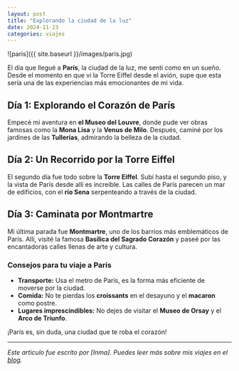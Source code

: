 ```yaml
---
layout: post
title: "Explorando la ciudad de la luz"
date: 2024-11-23
categories: viajes 
---
```

![paris]({{ site.baseurl }}/images/paris.jpg)

El día que llegué a **París**, la ciudad de la luz, me sentí como en un sueño. Desde el momento en que vi la Torre Eiffel desde el avión, supe que esta sería una de las experiencias más emocionantes de mi vida.

## Día 1: Explorando el Corazón de París

Empecé mi aventura en **el Museo del Louvre**, donde pude ver obras famosas como la **Mona Lisa** y la **Venus de Milo**. Después, caminé por los jardines de las **Tullerías**, admirando la belleza de la ciudad.

## Día 2: Un Recorrido por la Torre Eiffel

El segundo día fue todo sobre la **Torre Eiffel**. Subí hasta el segundo piso, y la vista de París desde allí es increíble. Las calles de París parecen un mar de edificios, con el **río Sena** serpenteando a través de la ciudad.

## Día 3: Caminata por Montmartre

Mi última parada fue **Montmartre**, uno de los barrios más emblemáticos de París. Allí, visité la famosa **Basílica del Sagrado Corazón** y paseé por las encantadoras calles llenas de arte y cultura.

### Consejos para tu viaje a París

- **Transporte:** Usa el metro de París, es la forma más eficiente de moverse por la ciudad.
- **Comida:** No te pierdas los **croissants** en el desayuno y el **macaron** como postre.
- **Lugares imprescindibles:** No dejes de visitar el **Museo de Orsay** y el **Arco de Triunfo**.

¡París es, sin duda, una ciudad que te roba el corazón!

---

*Este artículo fue escrito por [Inma]. Puedes leer más sobre mis viajes en el [blog](https://mi-blog-de-viajes.com).*
